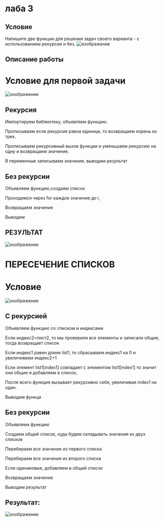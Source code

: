 # лаба 3 
## Условие

Напишите две функции для решения задач своего варианта - с использованием рекурсии и без.
![изображение](https://github.com/DarkSwordss89125/laba1/assets/160292757/497c24ed-a4f6-4d3e-9a27-a6aed9741b0e)


## Описание работы
# Условие для первой задачи
![изображение](https://github.com/DarkSwordss89125/laba1/assets/160292757/ff53a082-869e-4a56-be10-725262511371)

## Рекурсия
Импортируем библиотеку, объявляем функцию.

Прописываем если рекурсия равна единице, то возвращаем корень из трех.

Прописываем рекурсивный вызов функции и уменьшаем рекурсию на одну и возвращаем значение. 

В переменные записываем значения, выводим результат


## Без рекурсии
Объявляем функцию,создаем список

Проходимся через for каждое значение до i,

Возвращаем значение

Выводим
## РЕЗУЛЬТАТ
![изображение](https://github.com/DarkSwordss89125/laba1/assets/160292757/2c1bfbba-0551-4d47-8796-216b841bcbf6)

# ПЕРЕСЕЧЕНИЕ СПИСКОВ
# Условие
![изображение](https://github.com/DarkSwordss89125/laba1/assets/160292757/ab916557-cad9-4ca6-bb87-c89c6162f572)


## С рекурсией
Объявляем функцию со списком и индексами

Если индекс2=лист2, то мы проверили все элементы  и записали общие, тогда возвращает список

Если индекс1 равен длине list1, то сбрасываем индекс1 на 0 и увеличиваем индекс2+1

Если элемент list1[index1] совпадает с элементом list1[index1]
то значит они общие и добавляем в список, 

После всего функция вызывает рекурсивно себя, увеличивая index1 на один.

Выводим функци
## Без рекурсии
Объявляем функцию

Создаем общий список, куда будем складывать значения из двух списков

Перебираем все значение из первого списка

Перебираем все значения из второго списка

Если одинаковые, добавляем в общий список

Возвращаем значение

Выводим результат
## Результат:
![изображение](https://github.com/DarkSwordss89125/laba1/assets/160292757/43e42d73-061f-44aa-8360-48dc1f8d359f)


